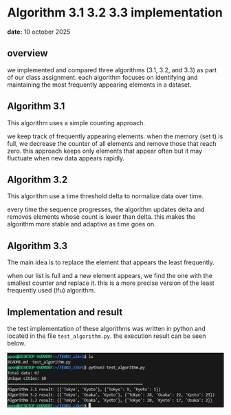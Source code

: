 # Algorithm 3.1 3.2 3.3 implementation

**date:** 10 october 2025

## overview

we implemented and compared three algorithms (3.1, 3.2, and 3.3) as part of our class assignment.
each algorithm focuses on identifying and maintaining the most frequently appearing elements in a dataset.

## Algorithm 3.1

This algorithm uses a simple counting approach.


we keep track of frequently appearing elements.
when the memory (set t) is full, we decrease the counter of all elements and remove those that reach zero.
this approach keeps only elements that appear often but it may fluctuate when new data appears rapidly.

## Algorithm 3.2

This algorithm use a time threshold delta to normalize data over time.


every time the sequence progresses, the algorithm updates delta and removes elements whose count is lower than delta.
this makes the algorithm more stable and adaptive as time goes on.

## Algorithm 3.3
The main idea is to replace the element that appears the least frequently.

when our list is full and a new element appears, we find the one with the smallest counter and replace it.
this is a more precise version of the least frequently used (lfu) algorithm.

## Implementation and result

the test implementation of these algorithms was written in python and located in the file `test_algorithm.py`.
the execution result can be seen below.

![execution result](image_1.png)
